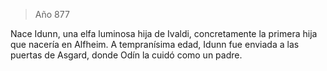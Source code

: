> Año 877

Nace Idunn, una elfa luminosa hija de Ivaldi, concretamente la primera hija que nacería en Alfheim. A tempranísima edad, Idunn fue enviada a las puertas de Asgard, donde Odín la cuidó como un padre.